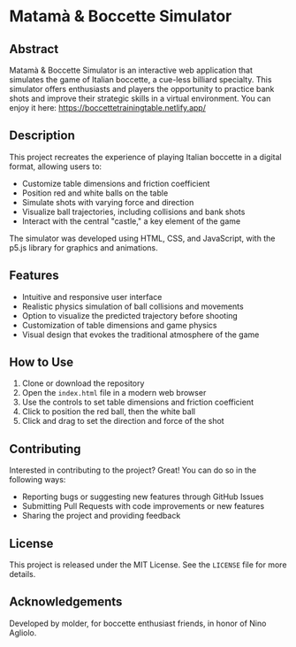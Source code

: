 # Matamà & Boccette Simulator

## Abstract

Matamà & Boccette Simulator is an interactive web application that simulates the game of Italian boccette, a cue-less billiard specialty. This simulator offers enthusiasts and players the opportunity to practice bank shots and improve their strategic skills in a virtual environment. You can enjoy it here: https://boccettetrainingtable.netlify.app/ 

## Description

This project recreates the experience of playing Italian boccette in a digital format, allowing users to:

- Customize table dimensions and friction coefficient
- Position red and white balls on the table
- Simulate shots with varying force and direction
- Visualize ball trajectories, including collisions and bank shots
- Interact with the central "castle," a key element of the game

The simulator was developed using HTML, CSS, and JavaScript, with the p5.js library for graphics and animations.

## Features

- Intuitive and responsive user interface
- Realistic physics simulation of ball collisions and movements
- Option to visualize the predicted trajectory before shooting
- Customization of table dimensions and game physics
- Visual design that evokes the traditional atmosphere of the game

## How to Use

1. Clone or download the repository
2. Open the `index.html` file in a modern web browser
3. Use the controls to set table dimensions and friction coefficient
4. Click to position the red ball, then the white ball
5. Click and drag to set the direction and force of the shot

## Contributing

Interested in contributing to the project? Great! You can do so in the following ways:

- Reporting bugs or suggesting new features through GitHub Issues
- Submitting Pull Requests with code improvements or new features
- Sharing the project and providing feedback

## License

This project is released under the MIT License. See the `LICENSE` file for more details.

## Acknowledgements

Developed by molder, for boccette enthusiast friends, in honor of Nino Agliolo.
